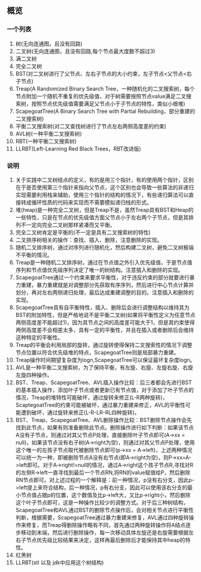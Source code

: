 ## 概览
### 一个列表
1. 树(无向连通图，且没有回路)
2. 二叉树(无向连通图，且没有回路,每个节点最大度数不超过3)
3. 满二叉树
4. 完全二叉树
5. BST(对二叉树进行了父节点、左右子节点的大小约束，左子节点<父节点<右子节点)
6. Treap(A Randomized Binary Search Tree，一种随机化的二叉搜索树，每个节点附加一个随机不重复的优先级值，对于树需要按照节点value满足二叉搜索树，按照节点优先级值需要满足父节点小于子节点的特性，类似小根堆)
7. ScapegoatTree(A Binary Search Tree with Partial Rebuilding，部分重建的二叉搜索树)
8. 平衡二叉搜索树(对二叉查找树进行了节点左右两侧高度差的约束)
9. AVL树(一种平衡二叉搜索树)
10. RBT(一种平衡二叉搜索树)
11. LLRBT(Left-Learning Red Black Trees，RBT改进版)

### 说明
1. 关于实践中二叉树结点的定义，有的是用三个指针，有的使用两个指针，区别在于是否使用第三个指针来指向父节点，这个区别也会导致一些算法的非递归实现需要利用栈来辅助，使用三个指针的结构的情况下，有些递归算法可以直接转成循环性质的代码来实现而不需要模拟递归栈的形式。
2. 堆(heap)是一种完全二叉树，但是Treap不是，虽然Treap具有BST和Heap的一些特性，只是在节点的优先级值方面父节点小于左右两个子节点，但是其排列不一定向完全二叉树那样紧凑而又平衡。
3. 完全二叉树肯定是平衡的(不一定是具有二叉搜索树的特性)
4. 二叉排序树相关的操作：查找、插入、删除，注意删除的实现。
5. 随机二叉排序树，通过对序列进行随机化，然后构建二叉树，避免二叉树极端不平衡的情况。
6. Treap是一种随机二叉排序树，通过在节点值之外引入优先级值，于是节点值序列和节点值优先级序列决定了唯一的树结构。注意插入和删除的实现。
7. ScapegoatTree通过一个约束来要求平衡性，对于违反约束的部分就要进行暴力重建，暴力重建就是对调整部分先获取有序序列，然后进行中心节点计算并划分，再对左右两侧递归处理，最后达成重建调整的目的。注意插入和删除的实现。
8. ScapegoatTree具有自平衡特性，插入、删除后会进行调整结构以维持其为BST的附加特性，但是严格地说不是平衡二叉树(如果将平衡性定义为任意节点两侧高度差不能超过1)，因为其节点之间的高度差可能大于1，但是其约束使得两侧高度差不会相差太多，具有一定的平衡性，并且在插入或者删除后会维持这种特定的平衡性。
9. Treap的平衡会利用局部的旋转，通过旋转使得保持二叉搜索性的情况下调整节点位置以符合优先级堆的特点，ScapegoatTree则是局部暴力重建。
10. Treap操作时间期望复杂度为logn,ScapegoatTree可以保证最坏复杂度logn。
11. AVL是一种平衡二叉搜索树，为了保持平衡，有左旋、右旋、左旋右旋、右旋左旋四种操作。
12. BST、Treap、ScapegoatTree、AVL插入操作比较：后三者都会先进行BST的基本插入操作，添加叶子节点或者更新已有节点值，对于添加了叶子节点的情况，Treap的堆特性可能破坏，通过旋转来修正(L-R两种旋转)，ScaptegoatTree的约束可能被破坏，通过暴力重建来修正，AVL的平衡性可能遭到破坏，通过旋转来修正(L-R-LR-RL四种旋转)。
13. BST、Treap、ScapegoatTree、AVL删除操作比较：BST删除节点操作会先找到此节点，如果有则准备删除此节点。删除操作进行如下判断：如果该节点A没有子节点，则通过对其父节点P处理，直接删除叶子节点即可(A->xx = null)，如果该节点没有右子树(A->right为空)，则通过对其父节点P处理，使用这个唯一的左孩子节点取代被删除节点即可(p->xx = A->left)，上述两种情况可以统一为一种，即被删除节点A没有右节点(即A->right为空)，则P->xx=A->left即可。对于A->right!=null的情况，通过A->right这个孩子节点R,寻找对R的左侧R->left一直寻找到最后一个节点RN,将RN的value赋值给P，然后删除RN节点即可。对上述过程的一个解释是：前一种情况，p没有右分支，因此p->left提上来符合结构，后一种情况，p有右分支，因此可以使用该右分支的最小节点值占据p的位置，这个数值及比p->left大，又比p->right小，然后删除这个叶子节点即可，这是一种操作比较少的调整方式。对于后三种树结构，ScapegoatTree和AVL通过BST的删除节点操作后，会对相关节点进行平衡性判断，根据需要，ScapegoatTree通过暴力重建来修复，AVL通过四种旋转操作来修复，而Treap得删除操作略有不同，首先通过两种旋转操作将A结点逐步移动到末端，然后进行删除操作，每一次移动具体左旋还是右旋需要根据左右子节点优先级比较结果来决定，这样再最后删除后才能保持其中heap的特性。
14. 红黑树
15. LLRBT(stl 以及 jdk中应用这个树结构)
